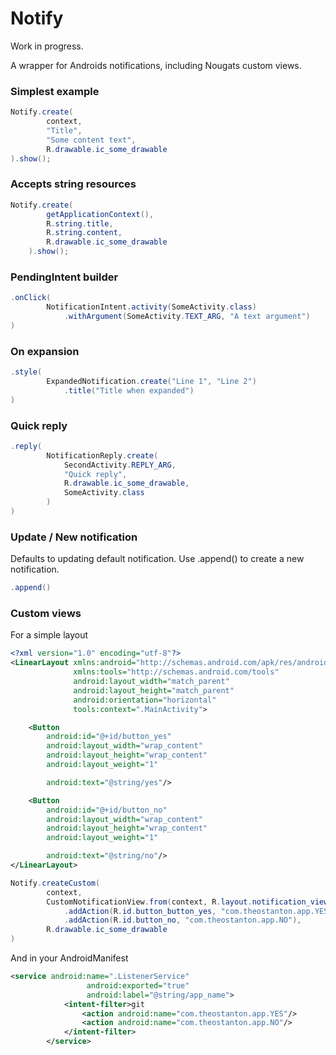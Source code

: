 Notify
======
Work in progress. 

A wrapper for Androids notifications, including Nougats custom views.


### Simplest example

```java
Notify.create(
        context,
        "Title",
        "Some content text",
        R.drawable.ic_some_drawable
).show();
```

### Accepts string resources

```java
Notify.create(
        getApplicationContext(),
        R.string.title,
        R.string.content,
        R.drawable.ic_some_drawable
    ).show();
```

### PendingIntent builder

```java
.onClick(
        NotificationIntent.activity(SomeActivity.class)
            .withArgument(SomeActivity.TEXT_ARG, "A text argument")
)
```

### On expansion 

```java
.style(
        ExpandedNotification.create("Line 1", "Line 2")
            .title("Title when expanded")
)
```

### Quick reply

```java
.reply( 
        NotificationReply.create(
            SecondActivity.REPLY_ARG, 
            "Quick reply",
            R.drawable.ic_some_drawable,
            SomeActivity.class
        ) 
)
```

### Update / New notification

Defaults to updating  default notification. Use .append() to create a new notification. 

```java
.append()
```

### Custom views

For a simple layout

```xml 
<?xml version="1.0" encoding="utf-8"?>
<LinearLayout xmlns:android="http://schemas.android.com/apk/res/android"
              xmlns:tools="http://schemas.android.com/tools"
              android:layout_width="match_parent"
              android:layout_height="match_parent"
              android:orientation="horizontal"
              tools:context=".MainActivity">

    <Button
        android:id="@+id/button_yes"
        android:layout_width="wrap_content"
        android:layout_height="wrap_content"
        android:layout_weight="1"

        android:text="@string/yes"/>

    <Button
        android:id="@+id/button_no"
        android:layout_width="wrap_content"
        android:layout_height="wrap_content"
        android:layout_weight="1"

        android:text="@string/no"/>
</LinearLayout>
```

```java
Notify.createCustom(
        context,
        CustomNotificationView.from(context, R.layout.notification_view)
            .addAction(R.id.button_button_yes, "com.theostanton.app.YES")
            .addAction(R.id.button_no, "com.theostanton.app.NO"),
        R.drawable.ic_some_drawable
)
```

And in your AndroidManifest

```xml
<service android:name=".ListenerService"
                 android:exported="true"
                 android:label="@string/app_name">
            <intent-filter>git
                <action android:name="com.theostanton.app.YES"/>
                <action android:name="com.theostanton.app.NO"/>
            </intent-filter>
        </service>
```
